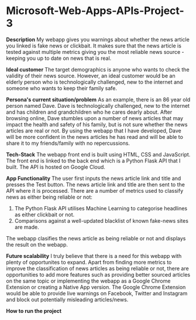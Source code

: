 # Microsoft-Web-Apps-APIs-Project-3

<b>Description</b> 
My webapp gives you warnings about whether the news article you linked is fake news or clickbait. It makes sure that the news article is tested against multiple metrics giving you the most reliable news source - keeping you up to date on news that is real.

<b>Ideal customer</b> 
The target demographics is anyone who wants to check the validity of their news source. However, an ideal customer would be an elderly person who is technologically challenged, new to the internet and someone who wants to keep their family safe. 

<b>Persona's current situation/problem</b> 
As an example, there is an 86 year old person named Dave. Dave is technologically challenged, new to the internet and has children and grandchildren who he cares dearly about. After browsing online, Dave stumbles upon a number of news articles that may impact the health and safety of his family, but is not sure whether the news articles are real or not. By using the webapp that I have developed, Dave will be more confident in the news articles he has read and will be able to share it to my friends/family with no repercussions.

<b>Tech-Stack</b> 
The webapp front end is built using HTML, CSS and JavaScript. The front end is linked to the back end which is a Python Flask API that I built. The API is hosted on Google Cloud.

<b>App Functionality</b> 
The user first inputs the news article link and title and presses the Test button. The news article link and title are then sent to the API where it is processed. There are a number of metrics used to classify news as either being reliable or not:
1. The Python Flask API utilises Machine Learning to categorise headlines as either clickbait or not.
2. Comparisons against a well-updated blacklist of known fake-news sites are made.

The webapp clasifies the news article as being reliable or not and displays the result on the webapp.

<b>Future scalability</b> 
I truly believe that there is a need for this webapp with plenty of opportunites to expand. Apart from finding more metrics to improve the classification of news articles as being reliable or not, there are opportunities to add more features such as providing better sourced articles on the same topic or implementing the webapp as a Google Chrome Extension or creating a Native App version. The Google Chrome Extension would be able to provide live warnings on Facebook, Twitter and Instagram and block out potentially misleading articles/news.

<b>How to run the project</b>

